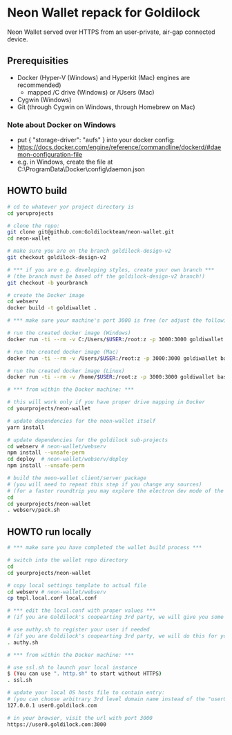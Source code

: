 # Neon Wallet repack for Goldilock

Neon Wallet served over HTTPS from an user-private, air-gap connected device.


## Prerequisities

- Docker (Hyper-V (Windows) and Hyperkit (Mac) engines are recommended)
  - mapped /C drive (Windows) or /Users (Mac)
- Cygwin (Windows)
- Git (through Cygwin on Windows, through Homebrew on Mac)

### Note about Docker on Windows
- put { "storage-driver": "aufs" } into your docker config:
- https://docs.docker.com/engine/reference/commandline/dockerd/#daemon-configuration-file
- e.g. in Windows, create the file at C:\ProgramData\Docker\config\daemon.json

## HOWTO build

```bash
# cd to whatever yor project directory is
cd yoruprojects

# clone the repo:
git clone git@github.com:Goldilockteam/neon-wallet.git
cd neon-wallet

# make sure you are on the branch goldilock-design-v2
git checkout goldilock-design-v2

# *** if you are e.g. developing styles, create your own branch ***
# (the branch must be based off the goldilock-design-v2 branch!)
git checkout -b yourbranch

# create the Docker image
cd webserv
docker build -t goldiwallet .

# *** make sure your machine's port 3000 is free (or adjust the following accordingly) ***

# run the created docker image (Windows)
docker run -ti --rm -v C:/Users/$USER:/root:z -p 3000:3000 goldiwallet bash -isl

# run the created docker image (Mac)
docker run -ti --rm -v /Users/$USER:/root:z -p 3000:3000 goldiwallet bash -isl

# run the created docker image (Linux)
docker run -ti --rm -v /home/$USER:/root:z -p 3000:3000 goldiwallet bash -isl

# *** from within the Docker machine: ***

# this will work only if you have proper drive mapping in Docker
cd yourprojects/neon-wallet

# update dependencies for the neon-wallet itself
yarn install

# update dependencies for the goldilock sub-projects
cd webserv # neon-wallet/webserv
npm install --unsafe-perm
cd deploy  # neon-wallet/webserv/deploy
npm install --unsafe-perm

# build the neon-wallet client/server package
# (you will need to repeat this step if you change any sources)
# (for a faster roundtrip you may explore the electron dev mode of the main dev branch)
cd
cd yourprojects/neon-wallet
. webserv/pack.sh
```

## HOWTO run locally

```bash
# *** make sure you have completed the wallet build process ***

# switch into the wallet repo directory
cd
cd yourprojects/neon-wallet

# copy local settings template to actual file
cd webserv # neon-wallet/webserv
cp tmpl.local.conf local.conf

# *** edit the local.conf with proper values ***
# (if you are Goldilock's coopearting 3rd party, we will give you some of these, email us)

# use authy.sh to register your user if needed
# (if you are Goldilock's coopearting 3rd party, we will do this for you, email us)
. authy.sh

# *** from within the Docker machine: ***

# use ssl.sh to launch your local instance
$ (You can use ". http.sh" to start without HTTPS)
. ssl.sh

# update your local OS hosts file to contain entry:
# (you can choose arbitrary 3rd level domain name instead of the "user0")
127.0.0.1 user0.goldilock.com

# in your browser, visit the url with port 3000
https://user0.goldilock.com:3000

```
